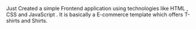 Just Created a simple Frontend application using technologies like HTML , CSS and JavaScript . It is basically a E-commerce template which offers T-shirts and Shirts.
